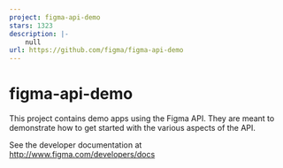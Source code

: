 ```yaml
---
project: figma-api-demo
stars: 1323
description: |-
    null
url: https://github.com/figma/figma-api-demo
---
```


# figma-api-demo

This project contains demo apps using the Figma API. They are
meant to demonstrate how to get started with the various aspects of the API.

See the developer documentation at http://www.figma.com/developers/docs
